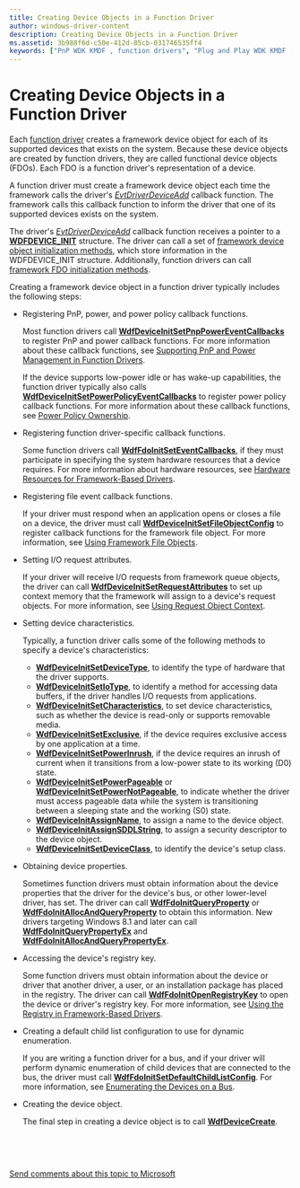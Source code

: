```yaml
---
title: Creating Device Objects in a Function Driver
author: windows-driver-content
description: Creating Device Objects in a Function Driver
ms.assetid: 3b988f6d-c50e-412d-85cb-031746535ff4
keywords: ["PnP WDK KMDF , function drivers", "Plug and Play WDK KMDF , function drivers", "power management WDK KMDF , function drivers", "function drivers WDK KMDF", "functional device objects WDK KMDF", "FDOs WDK KMDF"]
---
```


# Creating Device Objects in a Function Driver


Each [function driver](https://msdn.microsoft.com/library/windows/hardware/ff546516) creates a framework device object for each of its supported devices that exists on the system. Because these device objects are created by function drivers, they are called functional device objects (FDOs). Each FDO is a function driver's representation of a device.

A function driver must create a framework device object each time the framework calls the driver's [*EvtDriverDeviceAdd*](https://msdn.microsoft.com/library/windows/hardware/ff541693) callback function. The framework calls this callback function to inform the driver that one of its supported devices exists on the system.

The driver's [*EvtDriverDeviceAdd*](https://msdn.microsoft.com/library/windows/hardware/ff541693) callback function receives a pointer to a [**WDFDEVICE\_INIT**](https://msdn.microsoft.com/library/windows/hardware/ff546951) structure. The driver can call a set of [framework device object initialization methods](https://msdn.microsoft.com/library/windows/hardware/dn265631#device-init-methods), which store information in the WDFDEVICE\_INIT structure. Additionally, function drivers can call [framework FDO initialization methods](https://msdn.microsoft.com/library/windows/hardware/dn265631#fdo-init-methods).

Creating a framework device object in a function driver typically includes the following steps:

-   Registering PnP, power, and power policy callback functions.

    Most function drivers call [**WdfDeviceInitSetPnpPowerEventCallbacks**](https://msdn.microsoft.com/library/windows/hardware/ff546135) to register PnP and power callback functions. For more information about these callback functions, see [Supporting PnP and Power Management in Function Drivers](supporting-pnp-and-power-management-in-function-drivers.md).

    If the device supports low-power idle or has wake-up capabilities, the function driver typically also calls [**WdfDeviceInitSetPowerPolicyEventCallbacks**](https://msdn.microsoft.com/library/windows/hardware/ff546774) to register power policy callback functions. For more information about these callback functions, see [Power Policy Ownership](power-policy-ownership.md).

-   Registering function driver-specific callback functions.

    Some function drivers call [**WdfFdoInitSetEventCallbacks**](https://msdn.microsoft.com/library/windows/hardware/ff547268), if they must participate in specifying the system hardware resources that a device requires. For more information about hardware resources, see [Hardware Resources for Framework-Based Drivers](hardware-resources-for-kmdf-drivers.md).

-   Registering file event callback functions.

    If your driver must respond when an application opens or closes a file on a device, the driver must call [**WdfDeviceInitSetFileObjectConfig**](https://msdn.microsoft.com/library/windows/hardware/ff546107) to register callback functions for the framework file object. For more information, see [Using Framework File Objects](framework-file-objects.md).

-   Setting I/O request attributes.

    If your driver will receive I/O requests from framework queue objects, the driver can call [**WdfDeviceInitSetRequestAttributes**](https://msdn.microsoft.com/library/windows/hardware/ff546786) to set up context memory that the framework will assign to a device's request objects. For more information, see [Using Request Object Context](using-request-object-context.md).

-   Setting device characteristics.

    Typically, a function driver calls some of the following methods to specify a device's characteristics:

    -   [**WdfDeviceInitSetDeviceType**](https://msdn.microsoft.com/library/windows/hardware/ff546090), to identify the type of hardware that the driver supports.
    -   [**WdfDeviceInitSetIoType**](https://msdn.microsoft.com/library/windows/hardware/ff546128), to identify a method for accessing data buffers, if the driver handles I/O requests from applications.
    -   [**WdfDeviceInitSetCharacteristics**](https://msdn.microsoft.com/library/windows/hardware/ff546074), to set device characteristics, such as whether the device is read-only or supports removable media.
    -   [**WdfDeviceInitSetExclusive**](https://msdn.microsoft.com/library/windows/hardware/ff546097), if the device requires exclusive access by one application at a time.
    -   [**WdfDeviceInitSetPowerInrush**](https://msdn.microsoft.com/library/windows/hardware/ff546142), if the device requires an inrush of current when it transitions from a low-power state to its working (D0) state.
    -   [**WdfDeviceInitSetPowerPageable**](https://msdn.microsoft.com/library/windows/hardware/ff546766) or [**WdfDeviceInitSetPowerNotPageable**](https://msdn.microsoft.com/library/windows/hardware/ff546147), to indicate whether the driver must access pageable data while the system is transitioning between a sleeping state and the working (S0) state.
    -   [**WdfDeviceInitAssignName**](https://msdn.microsoft.com/library/windows/hardware/ff546029), to assign a name to the device object.
    -   [**WdfDeviceInitAssignSDDLString**](https://msdn.microsoft.com/library/windows/hardware/ff546035), to assign a security descriptor to the device object.
    -   [**WdfDeviceInitSetDeviceClass**](https://msdn.microsoft.com/library/windows/hardware/ff546084), to identify the device's setup class.
-   Obtaining device properties.

    Sometimes function drivers must obtain information about the device properties that the driver for the device's bus, or other lower-level driver, has set. The driver can call [**WdfFdoInitQueryProperty**](https://msdn.microsoft.com/library/windows/hardware/ff547254) or [**WdfFdoInitAllocAndQueryProperty**](https://msdn.microsoft.com/library/windows/hardware/ff547239) to obtain this information. New drivers targeting Windows 8.1 and later can call [**WdfFdoInitQueryPropertyEx**](https://msdn.microsoft.com/library/windows/hardware/dn265613) and [**WdfFdoInitAllocAndQueryPropertyEx**](https://msdn.microsoft.com/library/windows/hardware/dn265612).

-   Accessing the device's registry key.

    Some function drivers must obtain information about the device or driver that another driver, a user, or an installation package has placed in the registry. The driver can call [**WdfFdoInitOpenRegistryKey**](https://msdn.microsoft.com/library/windows/hardware/ff547249) to open the device or driver's registry key. For more information, see [Using the Registry in Framework-Based Drivers](https://msdn.microsoft.com/library/windows/hardware/ff545562).

-   Creating a default child list configuration to use for dynamic enumeration.

    If you are writing a function driver for a bus, and if your driver will perform dynamic enumeration of child devices that are connected to the bus, the driver must call [**WdfFdoInitSetDefaultChildListConfig**](https://msdn.microsoft.com/library/windows/hardware/ff547258). For more information, see [Enumerating the Devices on a Bus](enumerating-the-devices-on-a-bus.md).

-   Creating the device object.

    The final step in creating a device object is to call [**WdfDeviceCreate**](https://msdn.microsoft.com/library/windows/hardware/ff545926).

 

 

[Send comments about this topic to Microsoft](mailto:wsddocfb@microsoft.com?subject=Documentation%20feedback%20%5Bwdf\wdf%5D:%20Creating%20Device%20Objects%20in%20a%20Function%20Driver%20%20RELEASE:%20%284/5/2016%29&body=%0A%0APRIVACY%20STATEMENT%0A%0AWe%20use%20your%20feedback%20to%20improve%20the%20documentation.%20We%20don't%20use%20your%20email%20address%20for%20any%20other%20purpose,%20and%20we'll%20remove%20your%20email%20address%20from%20our%20system%20after%20the%20issue%20that%20you're%20reporting%20is%20fixed.%20While%20we're%20working%20to%20fix%20this%20issue,%20we%20might%20send%20you%20an%20email%20message%20to%20ask%20for%20more%20info.%20Later,%20we%20might%20also%20send%20you%20an%20email%20message%20to%20let%20you%20know%20that%20we've%20addressed%20your%20feedback.%0A%0AFor%20more%20info%20about%20Microsoft's%20privacy%20policy,%20see%20http://privacy.microsoft.com/default.aspx. "Send comments about this topic to Microsoft")




